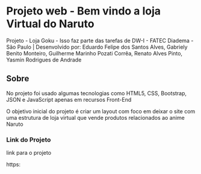 # Projeto web -  Bem vindo a loja Virtual do Naruto
Projeto - Loja Goku - Isso faz parte das tarefas de DW-I - FATEC Diadema - São Paulo |  Desenvolvido por: Eduardo Felipe dos Santos Alves, Gabriely Benito Monteiro, Guilherme Marinho Pozati Corrêa, Renato Alves Pinto, Yasmin Rodrigues de Andrade

## Sobre
No projeto foi usado algumas tecnologias como HTML5, CSS, Bootstrap, JSON e JavaScript apenas em recursos Front-End
    
O objetivo inicial do projeto é criar um layout com foco em deixar o site com uma estrutura de loja virtual que vende produtos relacionados ao anime Naruto

### Link do Projeto

link para o projeto

https:
